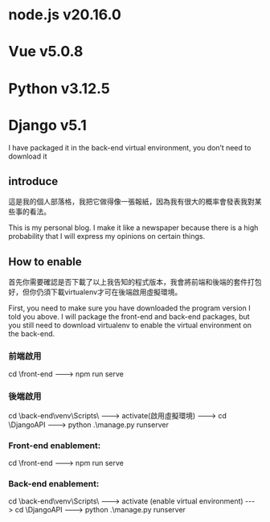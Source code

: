 # node.js v20.16.0
# Vue v5.0.8
# Python v3.12.5
# Django v5.1
I have packaged it in the back-end virtual environment, you don’t need to download it
## introduce
這是我的個人部落格，我把它做得像一張報紙，因為我有很大的概率會發表我對某些事的看法。


This is my personal blog. I make it like a newspaper because there is a high probability that I will express my opinions on certain things.


## How to enable
首先你需要確認是否下載了以上我告知的程式版本，我會將前端和後端的套件打包好，但你仍須下載virtualenv才可在後端啟用虛擬環境。


First, you need to make sure you have downloaded the program version I told you above. I will package the front-end and back-end packages, but you still need to download virtualenv to enable the virtual environment on the back-end.
### 前端啟用
cd \front-end ---> npm run serve
### 後端啟用
cd \back-end\venv\Scripts\ ---> activate(啟用虛擬環境) ---> cd \DjangoAPI ---> python .\manage.py runserver
### Front-end enablement:
cd \front-end ---> npm run serve
### Back-end enablement:
cd \back-end\venv\Scripts\ ---> activate (enable virtual environment) ---> cd \DjangoAPI ---> python .\manage.py runserver


